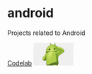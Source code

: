 # android
Projects related to Android

[Codelab](https://developer.android.com/codelabs/)
![Android logo](./android.png)
